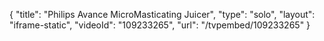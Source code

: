 {
    "title": "Philips Avance MicroMasticating Juicer",
    "type": "solo",
    "layout": "iframe-static",
    "videoId": "109233265",
    "url": "\/tvpembed\/109233265"
}
